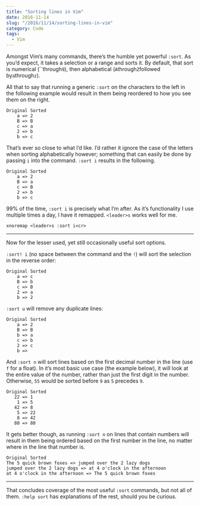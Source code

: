 ```yaml
---
title: "Sorting lines in Vim"
date: 2016-11-14
slug: "/2016/11/14/sorting-lines-in-vim"
category: Code
tags:
  - Vim
---
```


Amongst Vim’s many commands, there’s the humble yet powerful `:sort`. As you’d expect, it takes a selection or a range and sorts it. By default, that sort is numerical (``through`9`), then alphabetical (`A`through`Z`followed by`a`through`z`).

All that to say that running a generic `:sort` on the characters to the left in the following example would result in them being reordered to how you see them on the right.

```
Original Sorted
    a => 2
    B => B
    c => a
    2 => b
    b => c
```

That’s ever so close to what I’d like. I’d rather it ignore the case of the letters when sorting alphabetically however; something that can easily be done by passing `i` into the command. `:sort i` results in the following.

```
Original Sorted
    a => 2
    B => a
    c => B
    2 => b
    b => c
```

99% of the time, `:sort i` is precisely what I’m after. As it’s functionality I use multiple times a day, I have it remapped. `<leader>s` works well for me.

```vim
xnoremap <leader>s :sort i<cr>
```

* * *

Now for the lesser used, yet still occasionally useful sort options.

`:sort! i` (no space between the command and the `!`) will sort the selection in the reverse order:

```
Original Sorted
    a => c
    B => b
    c => B
    2 => a
    b => 2
```

`:sort u` will remove any duplicate lines:

```
Original Sorted
    a => 2
    B => B
    b => a
    c => b
    2 => c
    b =>
```

And `:sort n` will sort lines based on the first decimal number in the line (use `f` for a float). In it’s most basic use case (the example below), it will look at the entire value of the number, rather than just the first digit in the number. Otherwise, `55` would be sorted before `9` as `5` precedes `9`.

```
Original Sorted
   22 => 1
    1 => 5
   42 => 8
    5 => 22
    8 => 42
   80 => 80
```

It gets better though, as running `:sort n` on lines that contain numbers will result in them being ordered based on the first number in the line, no matter where in the line that number is.

```
Original Sorted
The 5 quick brown foxes => jumped over the 2 lazy dogs
jumped over the 2 lazy dogs => at 4 o'clock in the afternoon
at 4 o'clock in the afternoon => The 5 quick brown foxes
```

* * *

That concludes coverage of the most useful `:sort` commands, but not all of them. `:help sort` has explanations of the rest, should you be curious.

